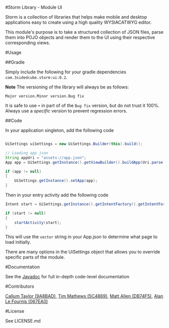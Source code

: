 #Storm Library - Module UI

Storm is a collection of libraries that helps make mobile and desktop applications easy to create using a high quality WYSIACATWYG editor.

This module's purpose is to take a structured collection of JSON files, parse them into POJO objects and render them to the UI using their respective corresponding views.

#Usage

##Gradle

Simply include the following for your gradle dependencies `com.3sidedcube.storm:ui:0.2`.

**Note** The versioning of the library will always be as follows:

`Major version.Minor version.Bug fix`

It is safe to use `+` in part of of the `Bug fix` version, but do not trust it 100%. Always use a *specific* version to prevent regression errors.

##Code

In your application singleton, add the following code

```java

UiSettings uiSettings = new UiSettings.Builder(this).build();

// Loading app json
String appUri = "assets://app.json";
App app = UiSettings.getInstance().getViewBuilder().buildApp(Uri.parse(appUri));

if (app != null)
{
    UiSettings.getInstance().setApp(app);
}
```

Then in your entry activity add the following code

```java
Intent start = UiSettings.getInstance().getIntentFactory().getIntentForPageUri(this, Uri.parse(UiSettings.getInstance().getApp().getVector()));

if (start != null)
{
	startActivity(start);
}
```

This will use the `vector` string in your App.json to determine what page to load initially.

There are many options in the UiSettings object that allows you to override specific parts of the module.

#Documentation

See the [Javadoc](http://3sidedcube.github.io/Android-LightningUi/) for full in-depth code-level documentation

#Contributors

[Callum Taylor (9A8BAD)](http://keybase.io/scruffyfox), [Tim Mathews (5C4869)](https://keybase.io/timxyz), [Matt Allen (DB74F5)](https://keybase.io/mallen), [Alan Le Fournis (067EA0)](https://keybase.io/alan3sc)

#License

See LICENSE.md
